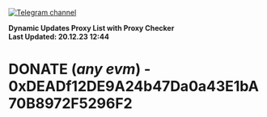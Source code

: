 [![Telegram channel](https://img.shields.io/endpoint?url=https://runkit.io/damiankrawczyk/telegram-badge/branches/master?url=https://t.me/n4z4v0d)](https://t.me/n4z4v0d) 

**Dynamic Updates Proxy List with Proxy Checker**  
**Last Updated: 20.12.23 12:44**

# DONATE (_any evm_) - 0xDEADf12DE9A24b47Da0a43E1bA70B8972F5296F2
